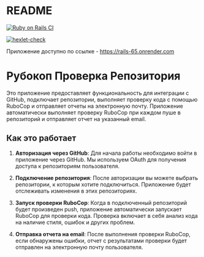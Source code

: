 # README
[![Ruby on Rails CI](https://github.com/Ilya-Sche/rails-project-66/actions/workflows/ci.yml/badge.svg)](https://github.com/Ilya-Sche/rails-project-66/actions/workflows/ci.yml)

[![hexlet-check](https://github.com/Ilya-Sche/rails-project-66/actions/workflows/hexlet-check.yml/badge.svg)](https://github.com/Ilya-Sche/rails-project-66/actions/workflows/hexlet-check.yml)

Приложение доступно по ссылке - https://rails-65.onrender.com

# Рубокоп Проверка Репозитория

Это приложение предоставляет функциональность для интеграции с GitHub, подключает репозитории, выполняет проверку кода с помощью RuboCop и отправляет отчеты на электронную почту. Приложение автоматически выполняет проверку RuboCop при каждом пуше в репозиторий и отправляет отчет на указанный email.

## Как это работает

1. **Авторизация через GitHub**: Для начала работы необходимо войти в приложение через GitHub. Мы используем OAuth для получения доступа к репозиториям пользователя.
   
2. **Подключение репозитория**: После авторизации вы можете выбрать репозитории, к которым хотите подключиться. Приложение будет отслеживать изменения в этих репозиториях.

3. **Запуск проверки RuboCop**: Когда в подключенный репозиторий будет произведен push, приложение автоматически запускает RuboCop для проверки кода. Проверка включает в себя анализ кода на наличие стиля, ошибок и других проблем.

4. **Отправка отчета на email**: После выполнения проверки RuboCop, если обнаружены ошибки, отчет с результатами проверки будет отправлен на электронную почту пользователя.

